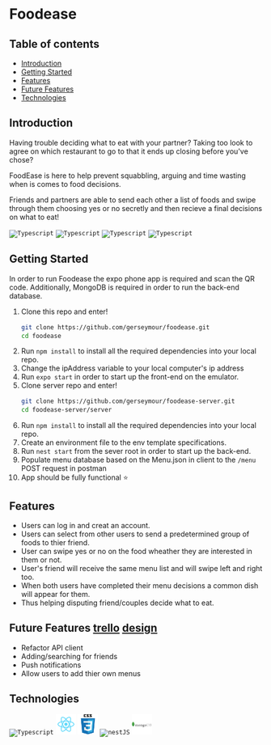 # Foodease
## Table of contents
- [Introduction](#Introduction)
- [Getting Started](#Getting-Started)
- [Features](#Features)
- [Future Features](#Future-Features)
- [Technologies](#Technologies)
## Introduction
  Having trouble deciding what to eat with your partner? Taking too look to agree on which restaurant to go to that it ends up closing before you've chose?
  
  FoodEase is here to help prevent squabbling, arguing and time wasting when is comes to food decisions.
  
  Friends and partners are able to send each other a list of foods and swipe through them choosing yes or no secretly and then recieve a final decisions on what to eat!

<code><img height="350" alt="Typescript" src="https://user-images.githubusercontent.com/61637775/125140563-b6ef7100-e10a-11eb-9eee-1c5d99e85172.jpeg"></code>
<code><img height="350" alt="Typescript" src="https://user-images.githubusercontent.com/61637775/125140558-b5be4400-e10a-11eb-87dd-96937388fdc5.jpeg"></code>
<code><img height="350" alt="Typescript" src="https://user-images.githubusercontent.com/61637775/125140564-b6ef7100-e10a-11eb-8853-c03f7f090114.jpeg"></code>
<code><img height="350" alt="Typescript" src="https://user-images.githubusercontent.com/61637775/125140559-b656da80-e10a-11eb-9a4e-931ba4c13c0b.jpeg"></code>


## Getting Started
In order to run Foodease the expo phone app is required and scan the QR code. Additionally, MongoDB is required in order to run the back-end database.
1. Clone this repo and enter!
   ```bash
   git clone https://github.com/gerseymour/foodease.git
   cd foodease
   ```
2. Run ````npm install```` to install all the required dependencies into your local repo.
3. Change the ipAddress variable to your local computer's ip address
4. Run ````expo start```` in order to start up the front-end on the emulator.
5. Clone server repo and enter!
   ```bash
   git clone https://github.com/gerseymour/foodease-server.git
   cd foodease-server/server
   ```
6. Run ````npm install```` to install all the required dependencies into your local repo.
7. Create an environment file to the env template specifications.
8. Run ````nest start````  from the sever root in order to start up the back-end.
9. Populate menu database based on the Menu.json in client to the ````/menu```` POST request in postman
10. App should be fully functional :star:

## Features
 - Users can log in and creat an account.
 - Users can select from other users to send a predetermined group of foods to thier friend.
 - User can swipe yes or no on the food wheather they are interested in them or not.
 - User's friend will receive the same menu list and will swipe left and right too.
 - When both users have completed their menu decisions a common dish will appear for them.
 - Thus helping disputing friend/couples decide what to eat.

## Future Features [trello](https://trello.com/b/hq4TKWON/project) [design](https://www.figma.com/file/uxMzT2qkHqiJ1bgAAxfmKh/Foodease?node-id=5676%3A43)

 - Refactor API client
 - Adding/searching for friends 
 - Push notifications 
 - Allow users to add thier own menus


## Technologies
  <code><img height="40" alt="Typescript" src="https://github.com/remojansen/logo.ts/blob/master/ts.png"></code>
  <code><img height="40" alt="ReactNative" src="https://raw.githubusercontent.com/github/explore/80688e429a7d4ef2fca1e82350fe8e3517d3494d/topics/react/react.png"></code>
  <code><img height="40" alt="CSS" src="https://raw.githubusercontent.com/github/explore/80688e429a7d4ef2fca1e82350fe8e3517d3494d/topics/css/css.png"></code>
  <code><img height="40" alt="nestJS" src="https://user-images.githubusercontent.com/61637775/125139677-df766b80-e108-11eb-9d1d-8c6a3754c448.png"></code>
  <code><img height="40" alt="MongoDB" src="https://raw.githubusercontent.com/github/explore/80688e429a7d4ef2fca1e82350fe8e3517d3494d/topics/mongodb/mongodb.png"></code>
